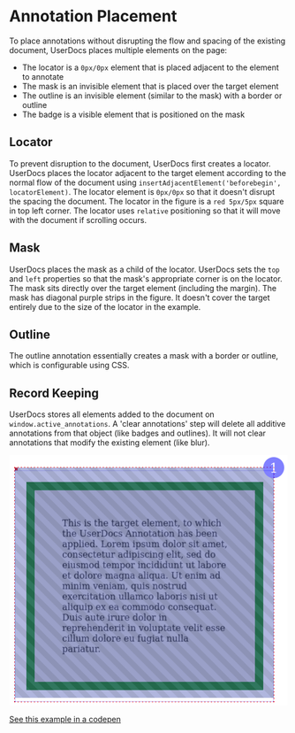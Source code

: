 # Annotation Placement

To place annotations without disrupting the flow and spacing of the existing document, UserDocs places multiple elements on the page:
* The locator is a `0px/0px` element that is placed adjacent to the element to annotate
* The mask is an invisible element that is placed over the target element
* The outline is an invisible element (similar to the mask) with a border or outline
* The badge is a visible element that is positioned on the mask

## Locator

To prevent disruption to the document, UserDocs first creates a locator. UserDocs places the locator adjacent to the target element according to the normal flow of the document using `insertAdjacentElement('beforebegin', locatorElement)`. The locator element is `0px/0px` so that it doesn't disrupt the spacing the document. The locator in the figure is a `red 5px/5px` square in top left corner. The locator uses `relative` positioning so that it will move with the document if scrolling occurs.

## Mask

UserDocs places the mask as a child of the locator. UserDocs sets the `top` and `left` properties so that the mask's appropriate corner is on the locator. The mask sits directly over the target element (including the margin). The mask has diagonal purple strips in the figure.  It doesn't cover the target entirely due to the size of the locator in the example.

## Outline

The outline annotation essentially creates a mask with a border or outline, which is configurable using CSS.

## Record Keeping

UserDocs stores all elements added to the document on `window.active_annotations`. A 'clear annotations' step will delete all additive annotations from that object (like badges and outlines). It will not clear annotations that modify the existing element (like blur).

![Annotation Mask](images/annotation_mask.png)

[See this example in a codepen](https://codepen.io/johns10/pen/yLbBPOd)